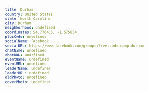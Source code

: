 ```yaml
---
title: Durham
country: United States
state: North Carolina
city: Durham
neighborhood: undefined
coordinates: 54.776415, -1.575854
plusCode: undefined
socialName: Facebook
socialURL: https://www.facebook.com/groups/free.code.camp.durham
chatName: undefined
chatURL: undefined
eventName: undefined
eventURL: undefined
leaderName: undefined
leaderURL: undefined
oldPhoto: undefined
coverPhoto: undefined
---
```

